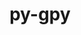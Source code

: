 ---
title: "py-gpy"
layout: cache
categories: [package, develop]
meta: {"compilers": ["gcc@11.4.0"], "num_specs": 6, "num_specs_by_stack": {"e4s": 6, "root": 6}, "oss": ["ubuntu22.04"], "platforms": ["linux"], "stacks": ["e4s", "root"], "targets": ["x86_64_v3"], "versions": ["1.10.0"]}
spec_details: [{"compiler": "gcc@11.4.0", "hash": "3csveoh3ikeff6yos7kw7obf6n7l3tzg", "os": "ubuntu22.04", "platform": "linux", "size": "-", "stacks": ["e4s", "root"], "target": "x86_64_v3", "variants": ["build_system=python_pip", "~plotting"], "versions": ["1.10.0"]}, {"compiler": "gcc@11.4.0", "hash": "3m2s2nbkj4wgcm6ee2yxplyodlvjp77f", "os": "ubuntu22.04", "platform": "linux", "size": "-", "stacks": ["e4s", "root"], "target": "x86_64_v3", "variants": ["build_system=python_pip", "~plotting"], "versions": ["1.10.0"]}, {"compiler": "gcc@11.4.0", "hash": "4yugvydnpzw2xee3kq2bvglkp5zgg7a5", "os": "ubuntu22.04", "platform": "linux", "size": "-", "stacks": ["e4s", "root"], "target": "x86_64_v3", "variants": ["build_system=python_pip", "~plotting"], "versions": ["1.10.0"]}, {"compiler": "gcc@11.4.0", "hash": "j3ii4vl4tfveuvzxt7pajp4vkkohssv3", "os": "ubuntu22.04", "platform": "linux", "size": "-", "stacks": ["e4s", "root"], "target": "x86_64_v3", "variants": ["build_system=python_pip", "~plotting"], "versions": ["1.10.0"]}, {"compiler": "gcc@11.4.0", "hash": "p3ii6in2ipmocaiu4ppjsfi7mtnzyymd", "os": "ubuntu22.04", "platform": "linux", "size": "-", "stacks": ["e4s", "root"], "target": "x86_64_v3", "variants": ["build_system=python_pip", "~plotting"], "versions": ["1.10.0"]}, {"compiler": "gcc@11.4.0", "hash": "sljexcmxr4e7wmwhv3hd3rremoragd2a", "os": "ubuntu22.04", "platform": "linux", "size": "-", "stacks": ["e4s", "root"], "target": "x86_64_v3", "variants": ["build_system=python_pip", "~plotting"], "versions": ["1.10.0"]}]
---